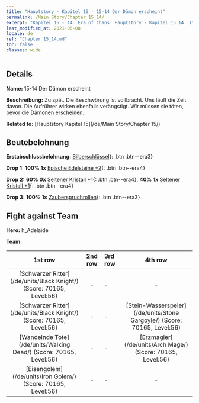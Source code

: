 ```yaml
---
title: "Hauptstory - Kapitel 15 - 15-14 Der Dämon erscheint"
permalink: /Main Story/Chapter 15_14/
excerpt: "Kapitel 15 - 14. Era of Chaos  Hauptstory - Kapitel 15_14. 15-14 Der Dämon erscheint"
last_modified_at: 2021-06-08
locale: de
ref: "Chapter 15_14.md"
toc: false
classes: wide
---
```


## Details

 **Name:** 15-14 Der Dämon erscheint

 **Beschreibung:** Zu spät. Die Beschwörung ist vollbracht. Uns läuft die Zeit davon. Die Aufrührer wirken ebenfalls verängstigt. Wir müssen sie töten, bevor die Dämonen erscheinen.

 **Related to:** [Hauptstory Kapitel 15](/de/Main Story/Chapter 15/)

## Beutebelohnung

 **Erstabschlussbelohnung:** [Silberschlüssel](/ItemsDE/con_693/){: .btn .btn--era3}

 **Drop 1:** **100% 1x** [Epische Edelsteine +2](/ItemsDE/mat_51/){: .btn .btn--era4}

 **Drop 2:** **60% 0x** [Seltener Kristall +1](/ItemsDE/mat_45/){: .btn .btn--era4}, **40% 1x** [Seltener Kristall +1](/ItemsDE/mat_45/){: .btn .btn--era4}

 **Drop 3:** **100% 1x** [Zauberspruchrollen](/ItemsDE/con_694/){: .btn .btn--era3}


## Fight against Team
 **Hero:** h_Adelaide

 **Team:**


  | 1st row | 2nd row | 3rd row | 4th row |
  |:----:|:----:|:----|:----:|
  | [Schwarzer Ritter](/de/units/Black Knight/) (Score: 70165, Level:56)  | - | - | - |
  | [Schwarzer Ritter](/de/units/Black Knight/) (Score: 70165, Level:56)  | - | - | [Stein-Wasserspeier](/de/units/Stone Gargoyle/) (Score: 70165, Level:56)  |
  | [Wandelnde Tote](/de/units/Walking Dead/) (Score: 70165, Level:56)  | - | - | [Erzmagier](/de/units/Arch Mage/) (Score: 70165, Level:56)  |
  | [Eisengolem](/de/units/Iron Golem/) (Score: 70165, Level:56)  | - | - | - |


